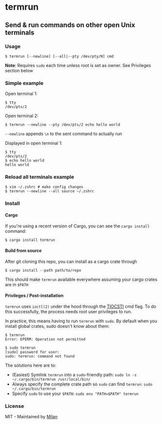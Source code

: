 # termrun

## Send & run commands on other open Unix terminals

### Usage

```shell
$ termrun [--newline] [--all|--pty /dev/pty/N] cmd
```

__Note__: Requires `sudo` each time unless root is set as owner. See Privileges section below

### Simple example

Open terminal 1:
```shell
$ tty
/dev/pts/2
```

Open terminal 2:
```shell
$ termrun --newline --pty /dev/pts/2 echo hello world 
```

`--newline` appends `\n` to the sent command to actually run

Displayed in open terminal 1:
```shell
$ tty
/dev/pts/2
$ echo hello world 
hello world 
```

### Reload all terminals example

```shell
$ vim ~/.zshrc # make config changes
$ termrun --newline --all source ~/.zshrc
```

### Install

#### Cargo

If you're using a recent version of Cargo, you can see the `cargo install` command:

```shell
$ cargo install termrun 
```

#### Build from source

After git cloning this repo, you can install as a cargo crate through

```shell
$ cargo install --path path/to/repo
```

This should make `termrun` available everywhere assuming your cargo crates are in `$PATH`

#### Privileges / Post-installation

`termrun` uses `ioctl(2)` under the hood through the [TIOCSTI](https://man7.org/linux/man-pages/man4/tty_ioctl.4.html) cmd flag. To do this successfully, the process needs root user privileges to run.

In practice, this means having to run `termrun` with `sudo`. By default when you install global crates, sudo doesn't know about them:

```shell
$ termrun
Error: EPERM: Operation not permitted

$ sudo termrun
[sudo] password for user: 
sudo: termrun: command not found
```

The solutions here are to:

- (Easiest) Symlink `termrun` into a `sudo`-friendly path: `sudo ln -s ~/.cargo/bin/termrun /usr/local/bin/`
- Always specify the complete crate path so `sudo` can find `termrun`: `sudo ~/.cargo/bin/termrun`
- Specify `sudo` to use your `$PATH`: `sudo env "PATH=$PATH" termrun`

### License

MIT - Maintained by [Milan](https://mdaverde.com)

